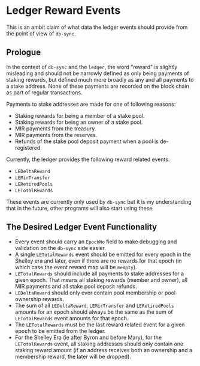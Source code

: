 # Ledger Reward Events

This is an ambit claim of what data the ledger events should provide from the point of view of
`db-sync`.

## Prologue

In the context of `db-sync` and the `ledger`, the word "reward" is slightly misleading and should
not be narrowly defined as only being payments of staking rewards, but defined much more broadly as
any and all payments to a stake address. None of these payments are recorded on the block chain as
part of regular transactions.

Payments to stake addresses are made for one of following reasons:
* Staking rewards for being a member of a stake pool.
* Staking rewards for being an owner of a stake pool.
* MIR payments from the treasury.
* MIR payments from the reserves.
* Refunds of the stake pool deposit payment when a pool is de-registered.

Currently, the ledger provides the following reward related events:
* `LEDeltaReward`
* `LEMirTransfer`
* `LERetiredPools`
* `LETotalRewards`

These events are currently only used by `db-sync` but it is my understanding that in the future,
other programs will also start using these.


## The Desired Ledger Event Functionality

* Every event should carry an `EpochNo` field to make debugging and validation on the `db-sync` side
  easier.
* A single `LETotalRewards` event should be emitted for every epoch in the Shelley era and later,
  even if there are no rewards for that epoch (in which case the event reward map will be `mempty`).
* `LETotalRewards` should include all payments to stake addresses for a given epoch. That means
  all staking rewards (member and owner), all MIR payments and all stake pool deposit refunds.
* `LEDeltaReward` should only ever contain pool membership or pool ownership rewards.
* The sum of all `LEDeltaReward`, `LEMirTransfer` and `LERetiredPools` amounts for an epoch should
  always be the same as the sum of `LETotalRewards` event amounts for that epoch.
* The `LETotalRewards` must be the last reward related event for a given epoch to be emitted from
  the ledger.
* For the Shelley Era (ie after Byron and before Mary), for the `LETotalRewards` event, all staking
  addresses should only contain one staking reward amount (if an address receives both an ownership
  and a membership reward, the later will be dropped).
